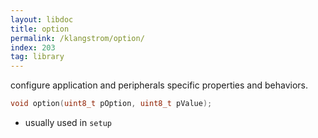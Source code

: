 ```yaml
---
layout: libdoc
title: option
permalink: /klangstrom/option/
index: 203
tag: library
---
```


configure application and peripherals specific properties and behaviors.

```c
void option(uint8_t pOption, uint8_t pValue);
```

- usually used in `setup`
